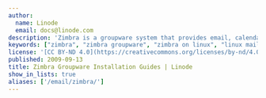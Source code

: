 ```yaml
---
author:
  name: Linode
  email: docs@linode.com
description: 'Zimbra is a groupware system that provides email, calendaring, integrated antivirus and spam filtering, and more for multiple domains. Available in several editions, these guides will help you get the Open Source Edition installed on your Linode.'
keywords: ["zimbra", "zimbra groupware", "zimbra on linux", "linux mail server", "linux email"]
license: '[CC BY-ND 4.0](https://creativecommons.org/licenses/by-nd/4.0)'
published: 2009-09-13
title: Zimbra Groupware Installation Guides | Linode
show_in_lists: true
aliases: ['/email/zimbra/']
---
```



